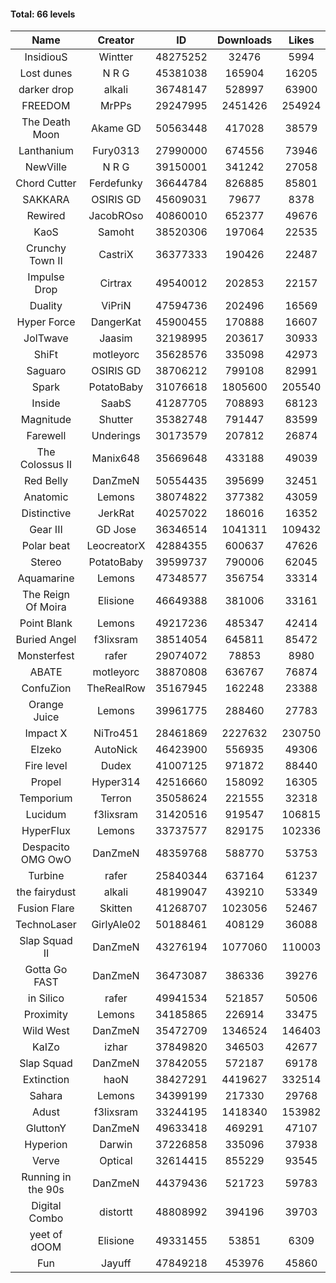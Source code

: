 #### Total: 66 levels

| Name | Creator | ID | Downloads | Likes |
|:---:|:---:|:---:|:---:|:---:|
| InsidiouS | Wintter | 48275252 | 32476 | 5994
| Lost dunes | N R G | 45381038 | 165904 | 16205
| darker drop | alkali | 36748147 | 528997 | 63900
| FREEDOM | MrPPs | 29247995 | 2451426 | 254924
| The Death Moon | Akame GD | 50563448 | 417028 | 38579
| Lanthanium | Fury0313 | 27990000 | 674556 | 73946
| NewVille | N R G | 39150001 | 341242 | 27058
| Chord Cutter | Ferdefunky | 36644784 | 826885 | 85801
| SAKKARA | OSIRIS GD | 45609031 | 79677 | 8378
| Rewired | JacobROso | 40860010 | 652377 | 49676
| KaoS | Samoht | 38520306 | 197064 | 22535
| Crunchy Town II | CastriX | 36377333 | 190426 | 22487
| Impulse Drop  | Cirtrax | 49540012 | 202853 | 22157
| Duality | ViPriN | 47594736 | 202496 | 16569
| Hyper Force | DangerKat | 45900455 | 170888 | 16607
| JolTwave | Jaasim | 32198995 | 203617 | 30933
| ShiFt | motleyorc | 35628576 | 335098 | 42973
| Saguaro | OSIRIS GD | 38706212 | 799108 | 82991
| Spark | PotatoBaby | 31076618 | 1805600 | 205540
| Inside | SaabS | 41287705 | 708893 | 68123
| Magnitude | Shutter | 35382748 | 791447 | 83599
| Farewell | Underings | 30173579 | 207812 | 26874
| The Colossus II | Manix648 | 35669648 | 433188 | 49039
| Red Belly | DanZmeN | 50554435 | 395699 | 32451
| Anatomic | Lemons | 38074822 | 377382 | 43059
| Distinctive | JerkRat | 40257022 | 186016 | 16352
| Gear III | GD Jose | 36346514 | 1041311 | 109432
| Polar beat | LeocreatorX | 42884355 | 600637 | 47626
| Stereo | PotatoBaby | 39599737 | 790006 | 62045
| Aquamarine | Lemons | 47348577 | 356754 | 33314
| The Reign Of Moira | Elisione | 46649388 | 381006 | 33161
| Point Blank | Lemons | 49217236 | 485347 | 42414
| Buried Angel | f3lixsram | 38514054 | 645811 | 85472
| Monsterfest | rafer | 29074072 | 78853 | 8980
| ABATE | motleyorc | 38870808 | 636767 | 76874
| ConfuZion | TheRealRow | 35167945 | 162248 | 23388
| Orange Juice | Lemons | 39961775 | 288460 | 27783
| Impact X | NiTro451 | 28461869 | 2227632 | 230750
| Elzeko | AutoNick | 46423900 | 556935 | 49306
| Fire level | Dudex | 41007125 | 971872 | 88440
| Propel | Hyper314 | 42516660 | 158092 | 16305
| Temporium | Terron | 35058624 | 221555 | 32318
| Lucidum | f3lixsram | 31420516 | 919547 | 106815
| HyperFlux | Lemons | 33737577 | 829175 | 102336
| Despacito OMG OwO | DanZmeN | 48359768 | 588770 | 53753
| Turbine | rafer | 25840344 | 637164 | 61237
| the fairydust | alkali | 48199047 | 439210 | 53349
| Fusion Flare | Skitten | 41268707 | 1023056 | 52467
| TechnoLaser | GirlyAle02 | 50188461 | 408129 | 36088
| Slap Squad II | DanZmeN | 43276194 | 1077060 | 110003
| Gotta Go FAST | DanZmeN | 36473087 | 386336 | 39276
| in Silico | rafer | 49941534 | 521857 | 50506
| Proximity | Lemons | 34185865 | 226914 | 33475
| Wild West | DanZmeN | 35472709 | 1346524 | 146403
| KaIZo | izhar | 37849820 | 346503 | 42677
| Slap Squad | DanZmeN | 37842055 | 572187 | 69178
| Extinction | haoN | 38427291 | 4419627 | 332514
| Sahara | Lemons | 34399199 | 217330 | 29768
| Adust | f3lixsram | 33244195 | 1418340 | 153982
| GluttonY | DanZmeN | 49633418 | 469291 | 47107
| Hyperion | Darwin | 37226858 | 335096 | 37938
| Verve | Optical | 32614415 | 855229 | 93545
| Running in the 90s | DanZmeN | 44379436 | 521723 | 59783
| Digital Combo | distortt | 48808992 | 394196 | 39703
| yeet of dOOM | Elisione | 49331455 | 53851 | 6309
| Fun | Jayuff | 47849218 | 453976 | 45860
